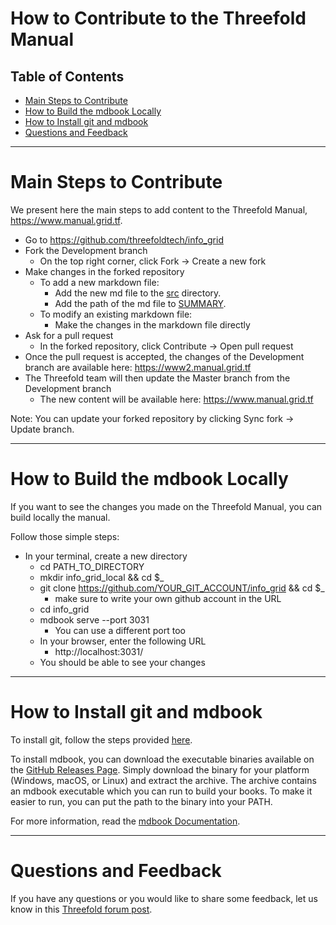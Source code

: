 <h1> How to Contribute to the Threefold Manual </h1>

<h2>Table of Contents</h2>

- [Main Steps to Contribute](#main-steps-to-contribute)
- [How to Build the mdbook Locally](#how-to-build-the-mdbook-locally)
- [How to Install git and mdbook](#how-to-install-git-and-mdbook)
- [Questions and Feedback](#questions-and-feedback)

***

# Main Steps to Contribute

We present here the main steps to add content to the Threefold Manual, https://www.manual.grid.tf.

* Go to https://github.com/threefoldtech/info_grid
* Fork the Development branch
  * On the top right corner, click Fork -> Create a new fork
* Make changes in the forked repository
   * To add a new markdown file:
      * Add the new md file to the [src](https://github.com/threefoldtech/info_grid/blob/development/src) directory.
      * Add the path of the md file to [SUMMARY](https://github.com/threefoldtech/info_grid/blob/development/src/SUMMARY.md).
   * To modify an existing markdown file:
     * Make the changes in the markdown file directly
* Ask for a pull request
  * In the forked repository, click Contribute -> Open pull request
* Once the pull request is accepted, the changes of the Development branch are available here: https://www2.manual.grid.tf
* The Threefold team will then update the Master branch from the Development branch
   * The new content will be available here: https://www.manual.grid.tf

Note: You can update your forked repository by clicking Sync fork -> Update branch.

***

# How to Build the mdbook Locally

If you want to see the changes you made on the Threefold Manual, you can build locally the manual.

Follow those simple steps:

* In your terminal, create a new directory
  * cd PATH_TO_DIRECTORY
  * mkdir info_grid_local && cd $_
  * git clone https://github.com/YOUR_GIT_ACCOUNT/info_grid && cd $_
    * make sure to write your own github account in the URL
  * cd info_grid
  * mdbook serve --port 3031
    * You can use a different port too
  * In your browser, enter the following URL
    * http://localhost:3031/
  * You should be able to see your changes

***

# How to Install git and mdbook

To install git, follow the steps provided [here](https://github.com/git-guides/install-git).

To install mdbook, you can download the executable binaries available on the [GitHub Releases Page](https://github.com/rust-lang/mdBook/releases). Simply download the binary for your platform (Windows, macOS, or Linux) and extract the archive. The archive contains an mdbook executable which you can run to build your books. To make it easier to run, you can put the path to the binary into your PATH.

For more information, read the [mdbook Documentation](https://rust-lang.github.io/mdBook/guide/installation.html).

***

# Questions and Feedback

If you have any questions or you would like to share some feedback, let us know in this [Threefold forum post](https://forum.threefold.io/t/new-grid-manual/3783).